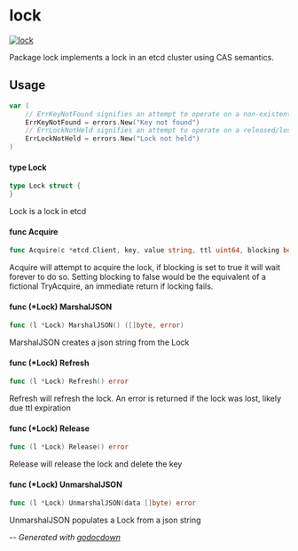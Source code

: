 # lock

[![lock](https://godoc.org/github.com/mistifyio/lochness/pkg/lock?status.png)](https://godoc.org/github.com/mistifyio/lochness/pkg/lock)

Package lock implements a lock in an etcd cluster using CAS semantics.
## Usage

```go
var (
	// ErrKeyNotFound signifies an attempt to operate on a non-existent lock
	ErrKeyNotFound = errors.New("Key not found")
	// ErrLockNotHeld signifies an attempt to operate on a released/lost lock
	ErrLockNotHeld = errors.New("Lock not held")
)
```

#### type Lock

```go
type Lock struct {
}
```

Lock is a lock in etcd

#### func  Acquire

```go
func Acquire(c *etcd.Client, key, value string, ttl uint64, blocking bool) (*Lock, error)
```
Acquire will attempt to acquire the lock, if blocking is set to true it will
wait forever to do so. Setting blocking to false would be the equivalent of a
fictional TryAcquire, an immediate return if locking fails.

#### func (*Lock) MarshalJSON

```go
func (l *Lock) MarshalJSON() ([]byte, error)
```
MarshalJSON creates a json string from the Lock

#### func (*Lock) Refresh

```go
func (l *Lock) Refresh() error
```
Refresh will refresh the lock. An error is returned if the lock was lost, likely
due ttl expiration

#### func (*Lock) Release

```go
func (l *Lock) Release() error
```
Release will release the lock and delete the key

#### func (*Lock) UnmarshalJSON

```go
func (l *Lock) UnmarshalJSON(data []byte) error
```
UnmarshalJSON populates a Lock from a json string

--
*Generated with [godocdown](https://github.com/robertkrimen/godocdown)*
